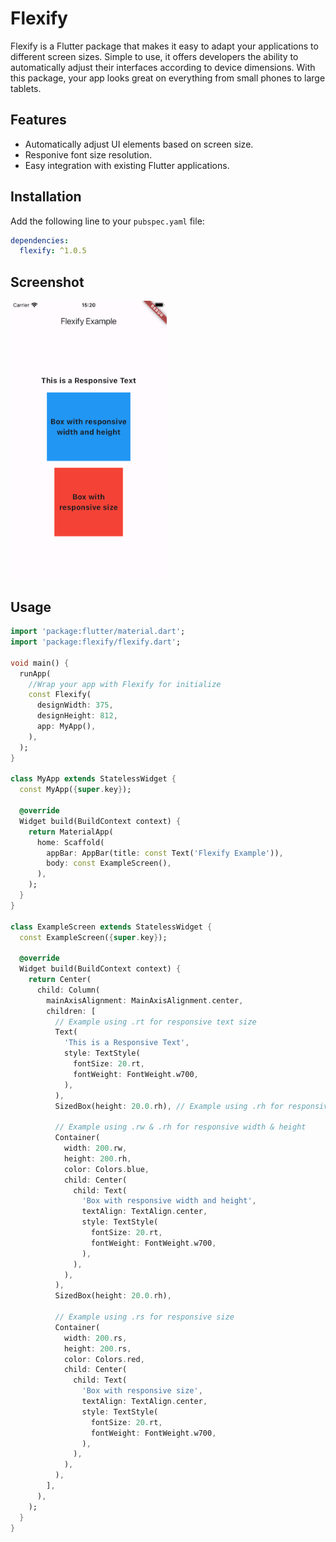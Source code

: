 # Flexify

Flexify is a Flutter package that makes it easy to adapt your applications to different screen sizes. Simple to use, it offers developers the ability to automatically adjust their interfaces according to device dimensions. With this package, your app looks great on everything from small phones to large tablets.

## Features

- Automatically adjust UI elements based on screen size.
- Responive font size resolution.
- Easy integration with existing Flutter applications.

## Installation

Add the following line to your `pubspec.yaml` file:

```yaml
dependencies:
  flexify: ^1.0.5
  ```


## Screenshot

<img src="https://raw.githubusercontent.com/nijatumuyev/flexify/main/assets/example.png" alt="Screenshot" width="250"/>

## Usage

```dart
import 'package:flutter/material.dart';
import 'package:flexify/flexify.dart';

void main() {
  runApp(
    //Wrap your app with Flexify for initialize
    const Flexify(
      designWidth: 375,
      designHeight: 812,
      app: MyApp(),
    ),
  );
}

class MyApp extends StatelessWidget {
  const MyApp({super.key});

  @override
  Widget build(BuildContext context) {
    return MaterialApp(
      home: Scaffold(
        appBar: AppBar(title: const Text('Flexify Example')),
        body: const ExampleScreen(),
      ),
    );
  }
}

class ExampleScreen extends StatelessWidget {
  const ExampleScreen({super.key});

  @override
  Widget build(BuildContext context) {
    return Center(
      child: Column(
        mainAxisAlignment: MainAxisAlignment.center,
        children: [
          // Example using .rt for responsive text size
          Text(
            'This is a Responsive Text',
            style: TextStyle(
              fontSize: 20.rt,
              fontWeight: FontWeight.w700,
            ),
          ),
          SizedBox(height: 20.0.rh), // Example using .rh for responsive height

          // Example using .rw & .rh for responsive width & height
          Container(
            width: 200.rw,
            height: 200.rh,
            color: Colors.blue,
            child: Center(
              child: Text(
                'Box with responsive width and height',
                textAlign: TextAlign.center,
                style: TextStyle(
                  fontSize: 20.rt,
                  fontWeight: FontWeight.w700,
                ),
              ),
            ),
          ),
          SizedBox(height: 20.0.rh),

          // Example using .rs for responsive size
          Container(
            width: 200.rs,
            height: 200.rs,
            color: Colors.red,
            child: Center(
              child: Text(
                'Box with responsive size',
                textAlign: TextAlign.center,
                style: TextStyle(
                  fontSize: 20.rt,
                  fontWeight: FontWeight.w700,
                ),
              ),
            ),
          ),
        ],
      ),
    );
  }
}


